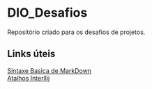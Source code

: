 # DIO_Desafios
Repositório criado para os desafios de projetos.

## Links úteis
[Sintaxe Basica de MarkDown](https://www.markdownguide.org/basic-syntax/)   
[Atalhos Interllij](http://www.basef.com.br/index.php/Atalhos_do_IntelliJ_Idea)
